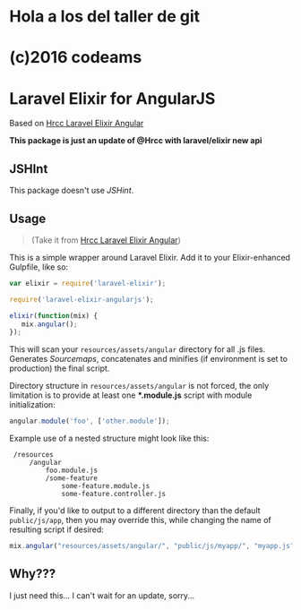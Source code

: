 # Hola a los del taller de git
# (c)2016 codeams
# Laravel Elixir for AngularJS

Based on [Hrcc Laravel Elixir Angular](https://github.com/HRcc/laravel-elixir-angular)

**This package is just an update of @Hrcc with laravel/elixir new api**

## JSHInt
This package doesn't use *JSHint*.

## Usage
> (Take it from [Hrcc Laravel Elixir Angular](https://github.com/HRcc/laravel-elixir-angular))

This is a simple wrapper around Laravel Elixir. Add it to your Elixir-enhanced Gulpfile, like so:

```javascript
var elixir = require('laravel-elixir');

require('laravel-elixir-angularjs');

elixir(function(mix) {
   mix.angular();
});
```
This will scan your `resources/assets/angular` directory for all .js files. Generates *Sourcemaps*,  concatenates and minifies (if environment is set to production) the final script.

Directory structure in `resources/assets/angular` is not forced, the only limitation is to provide at least one **\*.module.js** script with module initialization:

```javascript
angular.module('foo', ['other.module']);
```

Example use of a nested structure might look like this:
```
 /resources
     /angular
         foo.module.js
         /some-feature
             some-feature.module.js
             some-feature.controller.js
```

Finally, if you'd like to output to a different directory than the default `public/js/app`, then you may override this, while changing the name of resulting script if desired:

```javascript
mix.angular("resources/assets/angular/", "public/js/myapp/", "myapp.js");
```

## Why???
I just need this... I can't wait for an update, sorry...
